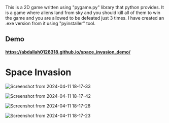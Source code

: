 This is a 2D game written using "pygame.py" library that python provides. 
It is a game where aliens land from sky and you should kill all of them to win the game and you are allowed to be defeated just 3 times. 
I have created an .exe version from it using "pyinstaller" tool.

## Demo

#### https://abdallah0128318.github.io/space_invasion_demo/


# Space Invasion

![Screenshot from 2024-04-11 18-17-33](https://github.com/abdallah0128318/space-invasion/assets/59924964/dd64a1b7-d79e-46a9-982e-c5db17e14255)

![Screenshot from 2024-04-11 18-17-42](https://github.com/abdallah0128318/space-invasion/assets/59924964/798362d2-51b7-4210-b693-25bdafffebb7)

![Screenshot from 2024-04-11 18-17-28](https://github.com/abdallah0128318/space-invasion/assets/59924964/1deb02bd-c94f-4ba4-9483-61bf7c3c8303)

![Screenshot from 2024-04-11 18-17-23](https://github.com/abdallah0128318/space-invasion/assets/59924964/5eee28e4-97a7-4ec2-8926-b6dd344d978a)
